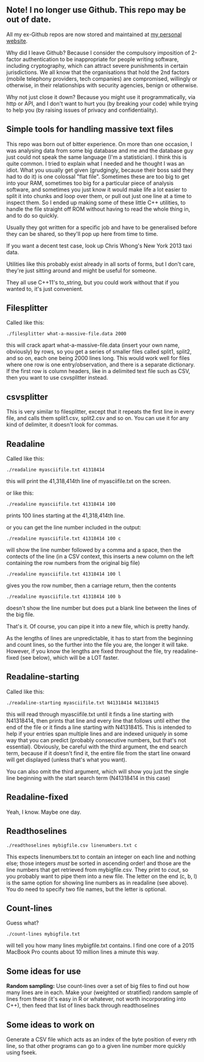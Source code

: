 ## Note! I no longer use Github. This repo may be out of date.

All my ex-Github repos are now stored and maintained at [my personal website](http://www.robertgrantstats.co.uk/code.html).

Why did I leave Github? Because I consider the compulsory imposition of 2-factor authentication to be inappropriate for people writing software, including cryptography, which can attract severe punishments in certain jurisdictions. We all know that the organisations that hold the 2nd factors (mobile telephony providers, tech companies) are compromised, willingly or otherwise, in their relationships with security agencies, benign or otherwise.

Why not just close it down? Because you might use it programmatically, via http or API, and I don't want to hurt you (by breaking your code) while trying to help you (by raising issues of privacy and confidentiality).



Simple tools for handling massive text files
-----------------------

This repo was born out of bitter experience. On more than one occasion, I was analysing data from some big database and me and the database guy just could not speak the same language (I'm a statistician). I think this is quite common. I tried to explain what I needed and he thought I was an idiot. What you usually get given (grudgingly, because their boss said they had to do it) is one colossal "flat file". Sometimes these are too big to get into your RAM, sometimes too big for a particular piece of analysis software, and sometimes you just know it would make life a lot easier to split it into chunks and loop over them, or pull out just one line at a time to inspect them. So I ended up making some of these little C++ utilities, to handle the file straight off ROM without having to read the whole thing in, and to do so quickly.

Usually they got written for a specific job and have to be generalised before they can be shared, so they'll pop up here from time to time.

If you want a decent test case, look up Chris Whong's New York 2013 taxi data.

Utilities like this probably exist already in all sorts of forms, but I don't care, they're just sitting around and might be useful for someone.

They all use C++11's to_string, but you could work without that if you wanted to, it's just convenient.

Filesplitter
----------------------

Called like this:

    ./filesplitter what-a-massive-file.data 2000

this will crack apart what-a-massive-file.data (insert your own name, obviously) by rows, so you get a series of smaller files called split1, split2, and so on, each one being 2000 lines long. This would work well for files where one row is one entry/observation, and there is a separate dictionary. If the first row is column headers, like in a delimited text file such as CSV, then you want to use csvsplitter instead.

csvsplitter
----------------------

This is very similar to filesplitter, except that it repeats the first line in every file, and calls them split1.csv, split2.csv and so on. You can use it for any kind of delimiter, it doesn't look for commas.



Readaline
---------------------

Called like this:

    ./readaline myasciifile.txt 41318414

this will print the 41,318,414th line of myasciifile.txt on the screen.

or like this:

    ./readaline myasciifile.txt 41318414 100

prints 100 lines starting at the 41,318,414th line.

or you can get the line number included in the output:

    ./readaline myasciifile.txt 41318414 100 c

will show the line number followed by a comma and a space, then the contects of the line (in a CSV context, this inserts a new column on the left containing the row numbers from the original big file)

    ./readaline myasciifile.txt 41318414 100 l

gives you the row number, then a carriage return, then the contents

    ./readaline myasciifile.txt 41318414 100 b

doesn't show the line number but does put a blank line between the lines of the big file.    

That's it. Of course, you can pipe it into a new file, which is pretty handy.

As the lengths of lines are unpredictable, it has to start from the beginning and count lines, so the further into the file you are, the longer it will take. However, if you know the lengths are fixed throughout the file, try readaline-fixed (see below), which will be a LOT faster.

Readaline-starting
---------------------

Called like this:

    ./readaline-starting myasciifile.txt N41318414 N41318415

this will read through myasciifile.txt until it finds a line starting with N41318414, then prints that line and every line that follows until either the end of the file or it finds a line starting with N41318415. This is intended to help if your entries span multiple lines and are indexed uniquely in some way that you can predict (probably consecutive numbers, but that's not essential). Obviously, be careful with the third argument, the end search term, because if it doesn't find it, the entire file from the start line onward will get displayed (unless that's what you want).

You can also omit the third argument, which will show you just the single line beginning with the start search term (N41318414 in this case)

Readaline-fixed
---------------------

Yeah, I know. Maybe one day.

Readthoselines
----------------------

    ./readthoselines mybigfile.csv linenumbers.txt c

This expects linenumbers.txt to contain an integer on each line and nothing else; those integers *must* be sorted in ascending order! and those are the line numbers that get retrieved from mybigfile.csv. They print to *cout*, so you probably want to pipe them into a new file. The letter on the end (c, b, l) is the same option for showing line numbers as in readaline (see above). You do need to specify two file names, but the letter is optional.


Count-lines
---------------------

Guess what?

    ./count-lines mybigfile.txt

will tell you how many lines mybigfile.txt contains. I find one core of a 2015 MacBook Pro counts about 10 million lines a minute this way.

Some ideas for use
---------------------

**Random sampling:** Use count-lines over a set of big files to find out how many lines are in each. Make your (weighted or stratified) random sample of lines from these (it's easy in R or whatever, not worth incorporating into C++), then feed that list of lines back through readthoselines

Some ideas to work on
----------------------

Generate a CSV file which acts as an index of the byte position of every nth line, so that other programs can go to a given line number more quickly using fseek.
